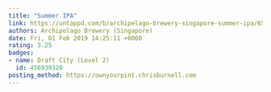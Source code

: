 ```yaml
---
title: "Summer IPA"
link: https://untappd.com/b/archipelago-brewery-singapore-summer-ipa/6575
authors: Archipelago Brewery (Singapore)
date: Fri, 01 Feb 2019 14:25:11 +0000
rating: 3.25
badges:
- name: Draft City (Level 2)
  id: 456939320
posting_method: https://ownyourpint.chrisburnell.com
---
```

